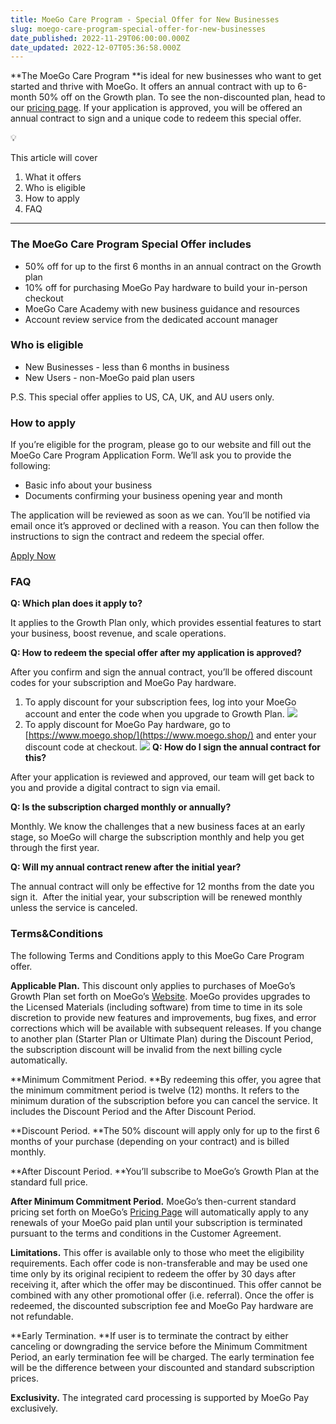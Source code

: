 ```yaml
---
title: MoeGo Care Program - Special Offer for New Businesses
slug: moego-care-program-special-offer-for-new-businesses
date_published: 2022-11-29T06:00:00.000Z
date_updated: 2022-12-07T05:36:58.000Z
---
```


**The MoeGo Care Program **is ideal for new businesses who want to get started and thrive with MoeGo. It offers an annual contract with up to 6-month 50% off on the Growth plan. To see the non-discounted plan, head to our [pricing page](https://www.moego.pet/pricing?companyType=1). If your application is approved, you will be offered an annual contract to sign and a unique code to redeem this special offer. 

💡

This article will cover
1. What it offers
2. Who is eligible
3. How to apply
4. FAQ

---

### The MoeGo Care Program Special Offer includes

- 50% off for up to the first 6 months in an annual contract on the Growth plan 
- 10% off for purchasing MoeGo Pay hardware to build your in-person checkout
- MoeGo Care Academy with new business guidance and resources
- Account review service from the dedicated account manager

### Who is eligible

- New Businesses - less than 6 months in business
- New Users - non-MoeGo paid plan users

P.S. This special offer applies to US, CA, UK, and AU users only.

### How to apply

If you’re eligible for the program, please go to our website and fill out the MoeGo Care Program Application Form. We’ll ask you to provide the following:

- Basic info about your business
- Documents confirming your business opening year and month

The application will be reviewed as soon as we can. You’ll be notified via email once it’s approved or declined with a reason. You can then follow the instructions to sign the contract and redeem the special offer.

[Apply Now](https://www.moego.pet/moego-care)

### FAQ

**Q: Which plan does it apply to?**

It applies to the Growth Plan only, which provides essential features to start your business, boost revenue, and scale operations.

**Q: How to redeem the special offer after my application is approved?**

After you confirm and sign the annual contract, you’ll be offered discount codes for your subscription and MoeGo Pay hardware. 

1) To apply discount for your subscription fees, log into your MoeGo account and enter the code when you upgrade to Growth Plan. 
![](__GHOST_URL__/content/images/2022/11/CleanShot-2022-11-30-at-06.38.30@2x.png)
2) To apply discount for MoeGo Pay hardware, go to [https://www.moego.shop/](https://www.moego.shop/) and enter your discount code at checkout. 
![](__GHOST_URL__/content/images/2022/11/CleanShot-2022-11-30-at-06.34.40@2x.png)
**Q: How do I sign the annual contract for this?**

After your application is reviewed and approved, our team will get back to you and provide a digital contract to sign via email.

**Q: Is the subscription charged monthly or annually?**

Monthly. We know the challenges that a new business faces at an early stage, so MoeGo will charge the subscription monthly and help you get through the first year.

**Q: Will my annual contract renew after the initial year?**

The annual contract will only be effective for 12 months from the date you sign it.  After the initial year, your subscription will be renewed monthly unless the service is canceled.

### Terms&Conditions

The following Terms and Conditions apply to this MoeGo Care Program offer.

**Applicable Plan.** This discount only applies to purchases of MoeGo’s Growth Plan set forth on MoeGo’s [Website](https://www.moego.pet/). MoeGo provides upgrades to the Licensed Materials (including software) from time to time in its sole discretion to provide new features and improvements, bug fixes, and error corrections which will be available with subsequent releases. If you change to another plan (Starter Plan or Ultimate Plan) during the Discount Period, the subscription discount will be invalid from the next billing cycle automatically.

**Minimum Commitment Period. **By redeeming this offer, you agree that the minimum commitment period is twelve (12) months. It refers to the minimum duration of the subscription before you can cancel the service. It includes the Discount Period and the After Discount Period.

**Discount Period. **The 50% discount will apply only for up to the first 6 months of your purchase (depending on your contract) and is billed monthly.

**After Discount Period. **You’ll subscribe to MoeGo’s Growth Plan at the standard full price.

**After Minimum Commitment Period.** MoeGo’s then-current standard pricing set forth on MoeGo’s [Pricing Page](https://app.slack.com/plans/T5J4Q04QG/) will automatically apply to any renewals of your MoeGo paid plan until your subscription is terminated pursuant to the terms and conditions in the Customer Agreement.

**Limitations.** This offer is available only to those who meet the eligibility requirements. Each offer code is non-transferable and may be used one time only by its original recipient to redeem the offer by 30 days after receiving it, after which the offer may be discontinued. This offer cannot be combined with any other promotional offer (i.e. referral). Once the offer is redeemed, the discounted subscription fee and MoeGo Pay hardware are not refundable.

**Early Termination. **If user is to terminate the contract by either canceling or downgrading the service before the Minimum Commitment Period, an early termination fee will be charged. The early termination fee will be the difference between your discounted and standard subscription prices.

**Exclusivity.** The integrated card processing is supported by MoeGo Pay exclusively.
